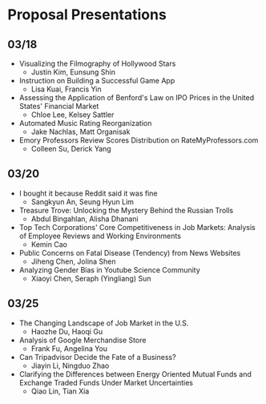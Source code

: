 # Proposal Presentations

## 03/18

* Visualizing the Filmography of Hollywood Stars
  * Justin Kim, Eunsung Shin
* Instruction on Building a Successful Game App
  * Lisa Kuai, Francis Yin
* Assessing the Application of Benford's Law on IPO Prices in the United States' Financial Market
  * Chloe Lee, Kelsey Sattler
* Automated Music Rating Reorganization
  * Jake Nachlas, Matt Organisak
* Emory Professors Review Scores Distribution on RateMyProfessors.com
  * Colleen Su, Derick Yang

## 03/20

* I bought it because Reddit said it was fine
  * Sangkyun An, Seung Hyun Lim
* Treasure Trove: Unlocking the Mystery Behind the Russian Trolls
  * Abdul Bingahlan, Alisha Dhanani
* Top Tech Corporations' Core Competitiveness in Job Markets: Analysis of Employee Reviews and Working Environments 
  * Kemin Cao
* Public Concerns on Fatal Disease (Tendency) from News Websites
  * Jiheng Chen, Jolina Shen
* Analyzing Gender Bias in Youtube Science Community
  * Xiaoyi Chen, Seraph (Yingliang) Sun

## 03/25

* The Changing Landscape of Job Market in the U.S.
  * Haozhe Du, Haoqi Gu
* Analysis of Google Merchandise Store
  * Frank Fu, Angelina You
* Can Tripadvisor Decide the Fate of a Business?
  * Jiayin Li, Ningduo Zhao
* Clarifying the Differences between Energy Oriented Mutual Funds and Exchange Traded Funds Under Market Uncertainties
  * Qiao Lin, Tian Xia

